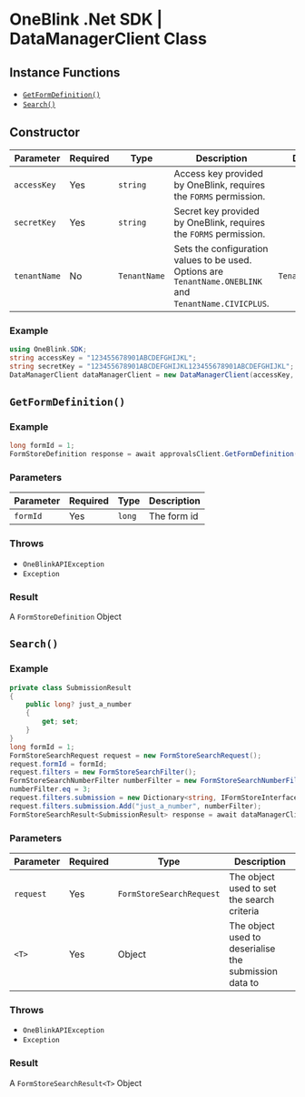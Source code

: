 # OneBlink .Net SDK | DataManagerClient Class

## Instance Functions

- [`GetFormDefinition()`](#getformdefinition)
- [`Search()`](#search)

## Constructor

| Parameter    | Required | Type         | Description                                                                                             | Default Value         |
| ------------ | -------- | ------------ | ------------------------------------------------------------------------------------------------------- | --------------------- |
| `accessKey`  | Yes      | `string`     | Access key provided by OneBlink, requires the `FORMS` permission.                                       |                       |
| `secretKey`  | Yes      | `string`     | Secret key provided by OneBlink, requires the `FORMS` permission.                                       |                       |
| `tenantName` | No       | `TenantName` | Sets the configuration values to be used. Options are `TenantName.ONEBLINK` and `TenantName.CIVICPLUS`. | `TenantName.ONEBLINK` |

### Example

```c#
using OneBlink.SDK;
string accessKey = "123455678901ABCDEFGHIJKL";
string secretKey = "123455678901ABCDEFGHIJKL123455678901ABCDEFGHIJKL";
DataManagerClient dataManagerClient = new DataManagerClient(accessKey, secretKey);
```

## `GetFormDefinition()`

### Example

```c#
long formId = 1;
FormStoreDefinition response = await approvalsClient.GetFormDefinition(formId);
```

### Parameters

| Parameter | Required | Type   | Description |
| --------- | -------- | ------ | ----------- |
| `formId`  | Yes      | `long` | The form id |

### Throws

- `OneBlinkAPIException`
- `Exception`

### Result

A `FormStoreDefinition` Object

## `Search()`

### Example

```c#
private class SubmissionResult
{
    public long? just_a_number
    {
        get; set;
    }
}
long formId = 1;
FormStoreSearchRequest request = new FormStoreSearchRequest();
request.formId = formId;
request.filters = new FormStoreSearchFilter();
FormStoreSearchNumberFilter numberFilter = new FormStoreSearchNumberFilter();
numberFilter.eq = 3;
request.filters.submission = new Dictionary<string, IFormStoreInterface>();
request.filters.submission.Add("just_a_number", numberFilter);
FormStoreSearchResult<SubmissionResult> response = await dataManagerClient.Search<SubmissionResult>(request);
```

### Parameters

| Parameter | Required | Type                     | Description                                           |
| --------- | -------- | ------------------------ | ----------------------------------------------------- |
| `request` | Yes      | `FormStoreSearchRequest` | The object used to set the search criteria            |
| `<T>`     | Yes      | Object                   | The object used to deserialise the submission data to |

### Throws

- `OneBlinkAPIException`
- `Exception`

### Result

A `FormStoreSearchResult<T>` Object
